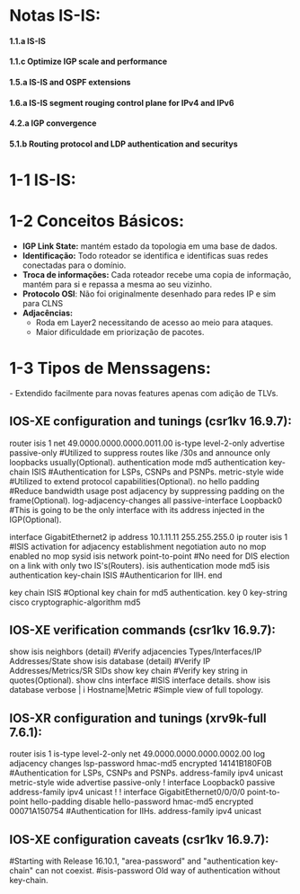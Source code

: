 <h1>Notas IS-IS:</h1>

<h4>1.1.a IS-IS</h4>
<h4>1.1.c Optimize IGP scale and performance</h4>
<h4>1.5.a IS-IS and OSPF extensions</h4>
<h4>1.6.a IS-IS segment rouging control plane for IPv4 and IPv6</h4>
<h4>4.2.a IGP convergence</h4>
<h4>5.1.b Routing protocol and LDP authentication and securitys</h4>

<h1>1-1 IS-IS:</h1>

<h1>1-2 Conceitos Básicos:</h1>

- **IGP Link State:** mantém estado da topologia em uma base de dados.
- **Identificação:** Todo roteador se identifica e identificas suas redes conectadas para o domínio.
- **Troca de informações:** Cada roteador recebe uma copia de informação, mantém para si e repassa a mesma ao seu vizinho.
- **Protocolo OSI**: Não foi originalmente desenhado para redes IP e sim para CLNS
- **Adjacências:**
   - Roda em Layer2 necessitando de acesso ao meio para ataques.
   - Maior dificuldade em priorização de pacotes.

<h1>1-3 Tipos de Menssagens:</h1>
    - Extendido facilmente para novas features apenas com adição de TLVs.

<h2>IOS-XE configuration and tunings (csr1kv 16.9.7):</h2>

   router isis 1
    net 49.0000.0000.0000.0011.00
    is-type level-2-only
    advertise passive-only #Utilized to suppress routes like /30s and announce only loopbacks usually(Optional).
    authentication mode md5
    authentication key-chain ISIS #Authentication for LSPs, CSNPs and PSNPs.
    metric-style wide #Utilized to extend protocol capabilities(Optional).
    no hello padding #Reduce bandwidth usage post adjacency by suppressing padding on the frame(Optional).
    log-adjacency-changes all
    passive-interface Loopback0 #This is going to be the only interface with its address injected in the IGP(Optional).
   
   interface GigabitEthernet2
    ip address 10.1.11.11 255.255.255.0
    ip router isis 1 #ISIS activation for adjacency establishment
    negotiation auto
    no mop enabled
    no mop sysid
    isis network point-to-point #No need for DIS election on a link with only two IS's(Routers).
    isis authentication mode md5
    isis authentication key-chain ISIS #Authenticarion for IIH.
   end
   
   key chain ISIS #Optional key chain for md5 authentication.
    key 0
     key-string cisco
      cryptographic-algorithm md5

<h2>IOS-XE verification commands (csr1kv 16.9.7):</h2>

   show isis neighbors (detail) #Verify adjacencies Types/Interfaces/IP Addresses/State
   show isis database (detail) #Verify IP Addresses/Metrics/SR SIDs
   show key chain #Verify key string in quotes(Optional).
   show clns interface #ISIS interface details.
   show isis database  verbose | i Hostname|Metric #Simple view of full topology.

<h2>IOS-XR configuration and tunings (xrv9k-full 7.6.1):</h2>

   router isis 1
    is-type level-2-only
    net 49.0000.0000.0000.0002.00
    log adjacency changes
    lsp-password hmac-md5 encrypted 14141B180F0B #Authentication for LSPs, CSNPs and PSNPs.
    address-family ipv4 unicast
     metric-style wide
     advertise passive-only
    !
    interface Loopback0
     passive
     address-family ipv4 unicast
     !
    !
    interface GigabitEthernet0/0/0/0
     point-to-point
     hello-padding disable
     hello-password hmac-md5 encrypted 00071A150754 #Authentication for IIHs.
     address-family ipv4 unicast

<h2>IOS-XE configuration caveats (csr1kv 16.9.7):</h2>

#Starting with Release 16.10.1, "area-password" and "authentication key-chain" can not coexist.
#isis-password Old way of authentication without key-chain.
